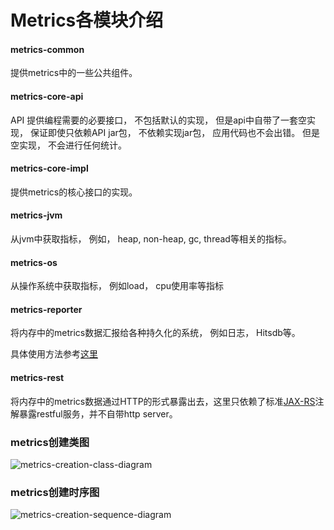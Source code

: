 Metrics各模块介绍
===

#### metrics-common

提供metrics中的一些公共组件。

#### metrics-core-api

API 提供编程需要的必要接口， 不包括默认的实现， 但是api中自带了一套空实现， 保证即使只依赖API jar包， 不依赖实现jar包， 应用代码也不会出错。 但是空实现， 不会进行任何统计。

#### metrics-core-impl

提供metrics的核心接口的实现。

#### metrics-jvm

从jvm中获取指标， 例如， heap, non-heap, gc, thread等相关的指标。

#### metrics-os

从操作系统中获取指标， 例如load， cpu使用率等指标

#### metrics-reporter

将内存中的metrics数据汇报给各种持久化的系统， 例如日志， Hitsdb等。

具体使用方法参考[这里](tsdb-reporter)

#### metrics-rest

将内存中的metrics数据通过HTTP的形式暴露出去，这里只依赖了标准[JAX-RS](https://jax-rs-spec.java.net/)注解暴露restful服务，并不自带http server。

### metrics创建类图

![metrics-creation-class-diagram]()


### metrics创建时序图

![metrics-creation-sequence-diagram]()
